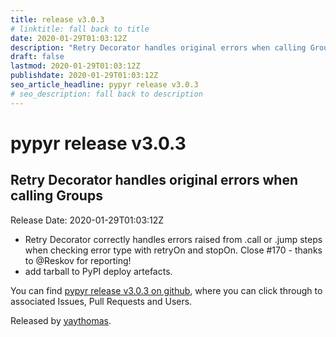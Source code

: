 ```yaml
---
title: release v3.0.3
# linktitle: fall back to title
date: 2020-01-29T01:03:12Z
description: "Retry Decorator handles original errors when calling Groups "
draft: false
lastmod: 2020-01-29T01:03:12Z
publishdate: 2020-01-29T01:03:12Z
seo_article_headline: pypyr release v3.0.3
# seo_description: fall back to description
---
```

# pypyr release v3.0.3
## Retry Decorator handles original errors when calling Groups 
Release Date: 2020-01-29T01:03:12Z

- Retry Decorator correctly handles errors raised from .call or .jump steps when checking error type with retryOn and stopOn. Close #170 - thanks to @Reskov for reporting!
- add tarball to PyPI deploy artefacts.

You can find [pypyr release v3.0.3 on github](https://github.com/pypyr/pypyr-cli/releases/tag/v3.0.3), where you can 
click through to associated Issues, Pull Requests and Users.

Released by [yaythomas](https://github.com/yaythomas).

